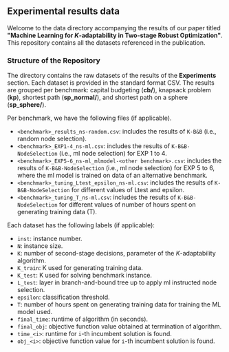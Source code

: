 ## Experimental results data
Welcome to the data directory accompanying the results of our paper titled **"Machine Learning for _K_-adaptability in
Two-stage Robust Optimization"**. This repository contains all the datasets referenced in the publication. 

### Structure of the Repository
The directory contains the raw datasets of the results of the **Experiments** section. Each dataset is provided in the standard format CSV. The results are grouped per benchmark: capital budgeting (**cb/**), knapsack problem (**kp**), shortest path (**sp_normal/**), and shortest path on a sphere (**sp_sphere/**).

Per benchmark, we have the following files (if applicable).
- `<benchmark>_results_ns-random.csv`: includes the results of `K-B&B` (i.e., random node selection). 
- `<benchmark>_EXP1-4_ns-ml.csv`: includes the results of `K-B&B-NodeSelection` (i.e., ml node selection) for EXP 1 to 4.
- `<benchmark>_EXP5-6_ns-ml_mlmodel-<other benchmark>.csv`: includes the results of `K-B&B-NodeSelection` (i.e., ml node selection) for EXP 5 to 6, where the ml model is trained on data of an alternative benchmark.
- `<benchmark>_tuning_Ltest_epsilon_ns-ml.csv`: includes the results of `K-B&B-NodeSelection` for different values of Ltest and epsilon.
- `<benchmark>_tuning_T_ns-ml.csv`: includes the results of `K-B&B-NodeSelection` for different values of number of hours spent on generating training data (T).

Each dataset has the following labels (if applicable): 
- `inst`: instance number.
- `N`: instance size.
- `K`: number of second-stage decisions, parameter of the _K_-adaptability algorithm.
- `K_train`: K used for generating training data.
- `K_test`: K used for solving benchmark instance.
- `L_test`: layer in branch-and-bound tree up to apply ml instructed node selection.
- `epsilon`: classification threshold.
- `T`: number of hours spent on generating training data for training the ML model used.
- `final_time`: runtime of algorithm (in seconds). 
- `final_obj`: objective function value obtained at termination of algorithm. 
- `time_<i>`: runtime for `i`-th incumbent solution is found.
- `obj_<i>`: objective function value for `i`-th incumbent solution is found.